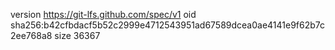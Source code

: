 version https://git-lfs.github.com/spec/v1
oid sha256:b42cfbdacf5b52c2999e4712543951ad67589dcea0ae4141e9f62b7c2ee768a8
size 36367
